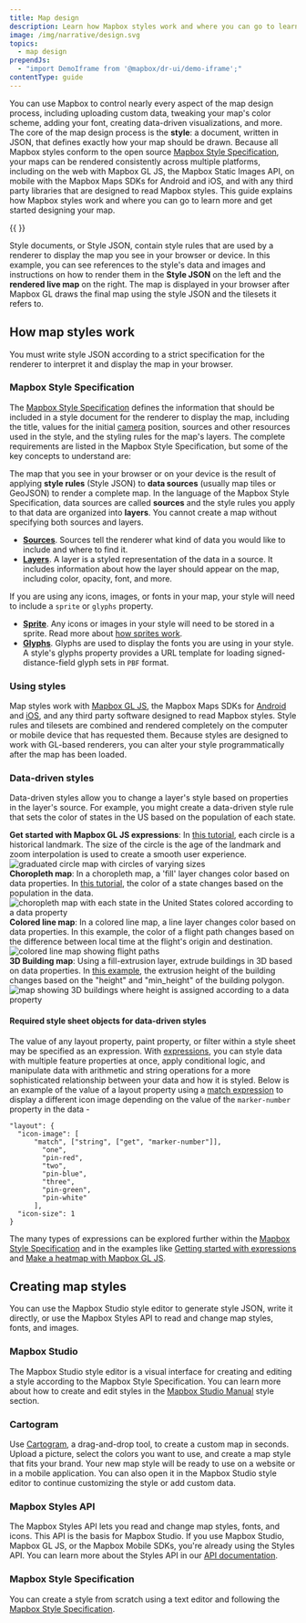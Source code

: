 ```yaml
---
title: Map design
description: Learn how Mapbox styles work and where you can go to learn more and get started designing your map.
image: /img/narrative/design.svg
topics:
  - map design
prependJs:
  - "import DemoIframe from '@mapbox/dr-ui/demo-iframe';"
contentType: guide
---
```


You can use Mapbox to control nearly every aspect of the map design process, including uploading custom data, tweaking your map's color scheme, adding your font, creating data-driven visualizations, and more. The core of the map design process is the **style**: a document, written in JSON, that defines exactly how your map should be drawn. Because all Mapbox styles conform to the open source [Mapbox Style Specification](https://www.mapbox.com/mapbox-gl-js/style-spec/), your maps can be rendered consistently across multiple platforms, including on the web with Mapbox GL JS, the Mapbox Static Images API, on mobile with the Mapbox Maps SDKs for Android and iOS, and with any third party libraries that are designed to read Mapbox styles. This guide explains how Mapbox styles work and where you can go to learn more and get started designing your map.

{{
  <DemoIframe src="/help/demos/how-mapbox-works/how-styles-work.html" />
}}

Style documents, or Style JSON, contain style rules that are used by a renderer to display the map you see in your browser or device. In this example, you can see references to the style's data and images and instructions on how to render them in the **Style JSON** on the left and the **rendered live map** on the right. The map is displayed in your browser after Mapbox GL draws the final map using the style JSON and the tilesets it refers to.

## How map styles work

You must write style JSON according to a strict specification for the renderer to interpret it and display the map in your browser.

### Mapbox Style Specification

The [Mapbox Style Specification](https://www.mapbox.com/mapbox-gl-style-spec/) defines the information that should be included in a style document for the renderer to display the map, including the title, values for the initial [camera](/help/glossary/camera/) position, sources and other resources used in the style, and the styling rules for the map's layers. The complete requirements are listed in the Mapbox Style Specification, but some of the key concepts to understand are:

The map that you see in your browser or on your device is the result of applying **style rules** (Style JSON) to **data sources** (usually map tiles or GeoJSON) to render a complete map. In the language of the Mapbox Style Specification, data sources are called **sources** and the style rules you apply to that data are organized into **layers**. You cannot create a map without specifying both sources and layers.

- [**Sources**](https://www.mapbox.com/mapbox-gl-js/style-spec/#sources). Sources tell the renderer what kind of data you would like to include and where to find it.
- [**Layers**](https://www.mapbox.com/mapbox-gl-js/style-spec/#layers). A layer is a styled representation of the data in a source. It includes information about how the layer should appear on the map, including color, opacity, font, and more.

If you are using any icons, images, or fonts in your map, your style will need to include a `sprite` or `glyphs` property.

- [**Sprite**](https://www.mapbox.com/mapbox-gl-js/style-spec/#sprite). Any icons or images in your style will need to be stored in a sprite. Read more about [how sprites work](/help/glossary/sprite).
- [**Glyphs**](https://www.mapbox.com/mapbox-gl-js/style-spec/#glyphs). Glyphs are used to display the fonts you are using in your style. A style's glyphs property provides a URL template for loading signed-distance-field glyph sets in `PBF` format.

### Using styles

Map styles work with [Mapbox GL JS](https://docs.mapbox.com/mapbox-gl-js/), the Mapbox Maps SDKs for [Android](https://docs.mapbox.com/android/maps/overview/) and [iOS](https://docs.mapbox.com/ios/maps/overview/), and any third party software designed to read Mapbox styles. Style rules and tilesets are combined and rendered completely on the computer or mobile device that has requested them. Because styles are designed to work with GL-based renderers, you can alter your style programmatically after the map has been loaded.

### Data-driven styles

Data-driven styles allow you to change a layer's style based on properties in the layer's source. For example, you might create a data-driven style rule that sets the color of states in the US based on the population of each state.

<div class='grid grid--gut6'>
  <div class='col col--6 pt12 pr12'>
    <strong>Get started with Mapbox GL JS expressions</strong>: In <a href='/help/tutorials/mapbox-gl-js-expressions/'>this tutorial</a>, each circle is a historical landmark. The size of the circle is the age of the landmark and zoom interpolation is used to create a smooth user experience.
  </div>
  <div class='col col--6'>
    <img class='mt0' src='/help/img/gl-js/mapbox-gl-js-expressions.png' alt='graduated circle map with circles of varying sizes'>
  </div>
  <div class='col col--6 pt12 pr12'>
    <strong>Choropleth map</strong>: In a choropleth map, a 'fill' layer changes color based on data properties.  In <a href='/help/tutorials/choropleth-studio-gl-pt-1/'>this tutorial</a>, the color of a state changes based on the population in the data.
  </div>
  <div class='col col--6'>
    <img class='mt0' class='fr' src='/help/img/screenshots/choropleth-160809.png' alt='choropleth map with each state in the United States colored according to a data property'>
  </div>
  <div class='col col--6 pt12 pr12'>
    <strong>Colored line map</strong>: In a colored line map, a line layer changes color based on data properties.  In this example, the color of a flight path changes based on the difference between local time at the flight's origin and destination.
  </div>
  <div class='col col--6'>
    <img class='mt0' class='fr' src='/help/img/screenshots/timezone-flights.png' alt='colored line map showing flight paths'>
  </div>
  <div class='col col--6 pt12 pr12'>
    <strong>3D Building map</strong>: Using a fill-extrusion layer, extrude buildings in 3D based on data properties. In <a href='https://www.mapbox.com/mapbox-gl-js/example/3d-buildings/'>this example</a>, the extrusion height of the building changes based on the "height" and "min_height" of the building polygon.
  </div>
  <div class='col col--6'>
    <img class='mt0' class='fr' src='/help/img/screenshots/3D_buildings_example_dds.png' alt='map showing 3D buildings where height is assigned according to a data property'>
  </div>
</div>

#### Required style sheet objects for data-driven styles

The value of any layout property, paint property, or filter within a style sheet may be specified as an expression. With [expressions](https://www.mapbox.com/mapbox-gl-js/style-spec#expressions), you can style data with multiple feature properties at once, apply conditional logic, and manipulate data with arithmetic and string operations for a more sophisticated relationship between your data and how it is styled. Below is an example of the value of a layout property using a [match expression](https://www.mapbox.com/mapbox-gl-js/style-spec#expressions-match) to display a different icon image depending on the value of the `marker-number` property in the data -

```
"layout": {
  "icon-image": [
      "match", ["string", ["get", "marker-number"]],
        "one",
        "pin-red",
        "two",
        "pin-blue",
        "three",
        "pin-green",
        "pin-white"
      ],
  "icon-size": 1
}
```

The many types of expressions can be explored further within the [Mapbox Style Specification](https://www.mapbox.com/mapbox-gl-js/style-spec) and in the examples like [Getting started with expressions](/help/tutorials/mapbox-gl-js-expressions/) and [Make a heatmap with Mapbox GL JS](/help/tutorials/make-a-heatmap-with-mapbox-gl-js/).

## Creating map styles

You can use the Mapbox Studio style editor to generate style JSON, write it directly, or use the Mapbox Styles API to read and change map styles, fonts, and images.

### Mapbox Studio

The Mapbox Studio style editor is a visual interface for creating and editing a style according to the Mapbox Style Specification. You can learn more about how to create and edit styles in the [Mapbox Studio Manual](https://www.mapbox.com/studio-manual/reference/styles/) style section.

### Cartogram

Use [Cartogram](https://apps.mapbox.com/cartogram/), a drag-and-drop tool, to create a custom map in seconds. Upload a picture, select the colors you want to use, and create a map style that fits your brand. Your new map style will be ready to use on a website or in a mobile application. You can also open it in the Mapbox Studio style editor to continue customizing the style or add custom data.

### Mapbox Styles API

The Mapbox Styles API lets you read and change map styles, fonts, and icons. This API is the basis for Mapbox Studio. If you use Mapbox Studio, Mapbox GL JS, or the Mapbox Mobile SDKs, you're already using the Styles API. You can learn more about the Styles API in our [API documentation](https://docs.mapbox.com/api/maps/#styles).

### Mapbox Style Specification

You can create a style from scratch using a text editor and following the [Mapbox Style Specification](https://www.mapbox.com/mapbox-gl-js/style-spec).
